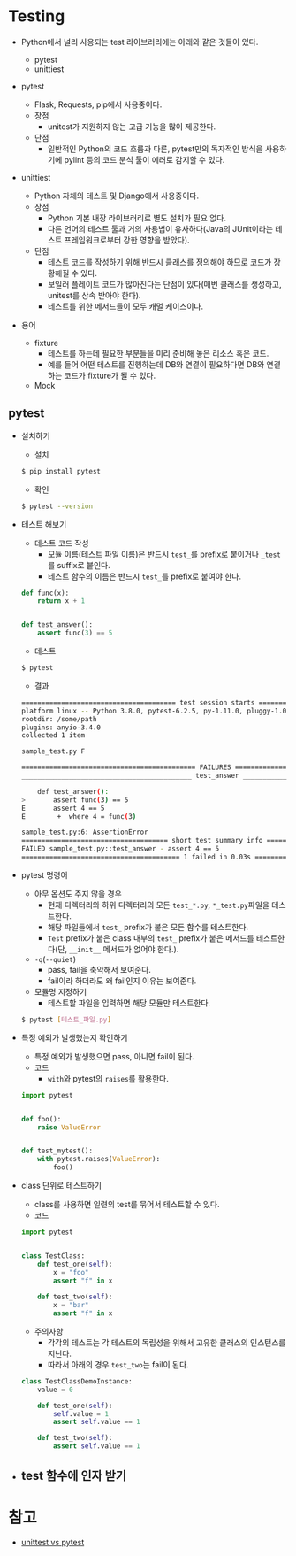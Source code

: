 # Testing

- Python에서 널리 사용되는 test 라이브러리에는 아래와 같은 것들이 있다.
  - pytest
  - unittiest



- pytest
  - Flask, Requests, pip에서 사용중이다.
  - 장점
    - unitest가 지원하지 않는 고급 기능을 많이 제공한다.
  - 단점
    - 일반적인 Python의 코드 흐름과 다른, pytest만의 독자적인 방식을 사용하기에 pylint 등의 코드 분석 툴이 에러로 감지할 수 있다.



- unittiest
  - Python 자체의 테스트 및 Django에서 사용중이다.
  - 장점
    - Python 기본 내장 라이브러리로 별도 설치가 필요 없다.
    - 다른 언어의 테스트 툴과 거의 사용법이 유사하다(Java의 JUnit이라는 테스트 프레임워크로부터 강한 영향을 받았다).
  - 단점
    - 테스트 코드를 작성하기 위해 반드시 클래스를 정의해야 하므로 코드가 장황해질 수 있다.
    - 보일러 플레이트 코드가 많아진다는 단점이 있다(매번 클래스를 생성하고, unitest를 상속 받아야 한다).
    - 테스트를 위한 메서드들이 모두 캐멀 케이스이다.



- 용어
  - fixture
    - 테스트를 하는데 필요한 부분들을 미리 준비해 놓은 리소스 혹은 코드.
    - 예를 들어 어떤 테스트를 진행하는데 DB와 연결이 필요하다면 DB와 연결하는 코드가 fixture가 될 수 있다.
  - Mock





## pytest

- 설치하기

  - 설치

  ```bash
  $ pip install pytest
  ```

  - 확인

  ```bash
  $ pytest --version
  ```



- 테스트 해보기

  - 테스트 코드 작성
    - 모듈 이름(테스트 파일 이름)은 반드시 `test_`를 prefix로 붙이거나 `_test`를 suffix로 붙인다.
    - 테스트 함수의 이름은 반드시 `test_`를 prefix로 붙여야 한다.

  ```python
  def func(x):
      return x + 1
  
  
  def test_answer():
      assert func(3) == 5
  ```

  - 테스트

  ```bash
  $ pytest
  ```

  - 결과

  ```bash
  ======================================= test session starts =======================================
  platform linux -- Python 3.8.0, pytest-6.2.5, py-1.11.0, pluggy-1.0.0
  rootdir: /some/path
  plugins: anyio-3.4.0
  collected 1 item                                                                                  
  
  sample_test.py F                                                                            [100%]
  
  ============================================ FAILURES =============================================
  ___________________________________________ test_answer ___________________________________________
  
      def test_answer():
  >       assert func(3) == 5
  E       assert 4 == 5
  E        +  where 4 = func(3)
  
  sample_test.py:6: AssertionError
  ===================================== short test summary info =====================================
  FAILED sample_test.py::test_answer - assert 4 == 5
  ======================================== 1 failed in 0.03s ========================================
  ```



- pytest 명령어

  - 아무 옵션도 주지 않을 경우
    - 현재 디렉터리와 하위 디렉터리의 모든 `test_*.py`, `*_test.py`파일을 테스트한다.
    - 해당 파일들에서 `test_` prefix가 붙은 모든 함수를 테스트한다.
    - `Test` prefix가 붙은 class 내부의 `test_` prefix가 붙은 메서드를 테스트한다(단, `__init__` 메서드가 없어야 한다.).
  - `-q`(`--quiet`)
    - pass, fail을 축약해서 보여준다.
    - fail이라 하더라도 왜 fail인지 이유는 보여준다.
  - 모듈명 지정하기
    - 테스트할 파일을 입력하면 해당 모듈만 테스트한다.

  ```bash
  $ pytest [테스트_파일.py]
  ```



- 특정 예외가 발생했는지 확인하기

  - 특정 예외가 발생했으면 pass, 아니면 fail이 된다.
  - 코드
    - `with`와 pytest의 `raises`를 활용한다.

  ```python
  import pytest
  
  
  def foo():
      raise ValueError
  
  
  def test_mytest():
      with pytest.raises(ValueError):
          foo()
  ```



- class 단위로 테스트하기

  - class를 사용하면 일련의 test를 묶어서 테스트할 수 있다.
  - 코드

  ```python
  import pytest
  
  
  class TestClass:
      def test_one(self):
          x = "foo"
          assert "f" in x
      
      def test_two(self):
          x = "bar"
          assert "f" in x
  ```

  - 주의사항
    - 각각의 테스트는 각 테스트의 독립성을 위해서 고유한 클래스의 인스턴스를 지닌다.
    - 따라서 아래의 경우 `test_two`는 fail이 된다.

  ```python
  class TestClassDemoInstance:
      value = 0
  
      def test_one(self):
          self.value = 1
          assert self.value == 1
  
      def test_two(self):
          assert self.value == 1
  ```



- test 함수에 인자 받기
  - 



# 참고

- [unittest vs pytest](https://www.bangseongbeom.com/unittest-vs-pytest.html#fn:python-internal-test)